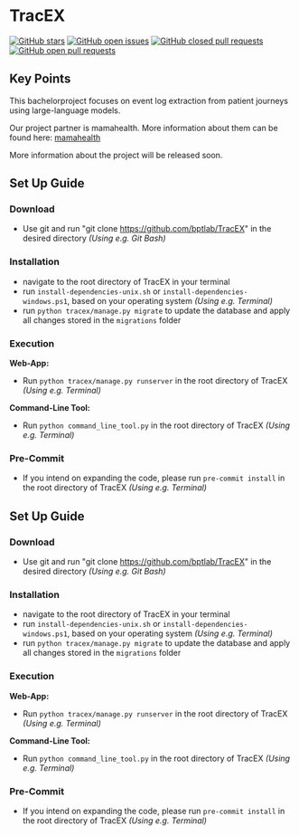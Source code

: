 # TracEX

[![GitHub stars](https://img.shields.io/github/stars/bptlab/TracEX)](https://github.com/bptlab/TracEX)
[![GitHub open issues](https://img.shields.io/github/issues/bptlab/TracEX)](https://github.com/bptlab/TracEX/issues)
[![GitHub closed pull requests](https://img.shields.io/github/issues-closed/bptlab/TracEX)](https://github.com/bptlab/TracEX/issues)
[![GitHub open pull requests](https://img.shields.io/github/issues-pr/bptlab/TracEX)](https://github.com/bptlab/TracEX/issues)


## Key Points

This bachelorproject focuses on event log extraction from patient journeys using large-language models.

Our project partner is mamahealth. More information about them can be found here: [mamahealth](https://www.mamahealth.io/)

More information about the project will be released soon.


## Set Up Guide

### Download

- Use git and run "git clone https://github.com/bptlab/TracEX" in the desired directory _(Using e.g. Git Bash)_

### Installation
- navigate to the root directory of TracEX in your terminal
- run `install-dependencies-unix.sh` or `install-dependencies-windows.ps1`, based on your operating system _(Using e.g. Terminal)_
- run `python tracex/manage.py migrate` to update the database and apply all changes stored in the `migrations` folder

### Execution

**Web-App:**
- Run `python tracex/manage.py runserver` in the root directory of TracEX _(Using e.g. Terminal)_

**Command-Line Tool:**
- Run `python command_line_tool.py` in the root directory of TracEX _(Using e.g. Terminal)_

### Pre-Commit

- If you intend on expanding the code, please run `pre-commit install` in the root directory of TracEX _(Using e.g. Terminal)_



## Set Up Guide

### Download

- Use git and run "git clone https://github.com/bptlab/TracEX" in the desired directory _(Using e.g. Git Bash)_

### Installation
- navigate to the root directory of TracEX in your terminal
- run `install-dependencies-unix.sh` or `install-dependencies-windows.ps1`, based on your operating system _(Using e.g. Terminal)_
- run `python tracex/manage.py migrate` to update the database and apply all changes stored in the `migrations` folder

### Execution

**Web-App:**
- Run `python tracex/manage.py runserver` in the root directory of TracEX _(Using e.g. Terminal)_

**Command-Line Tool:**
- Run `python command_line_tool.py` in the root directory of TracEX _(Using e.g. Terminal)_

### Pre-Commit

- If you intend on expanding the code, please run `pre-commit install` in the root directory of TracEX _(Using e.g. Terminal)_
